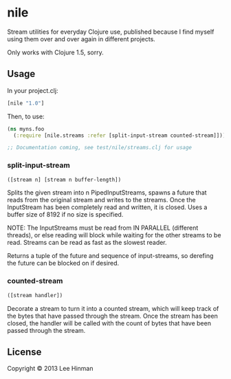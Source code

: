 # nile

Stream utilities for everyday Clojure use, published because I find
myself using them over and over again in different projects.

Only works with Clojure 1.5, sorry.

## Usage

In your project.clj:

```clojure
[nile "1.0"]
```

Then, to use:

```clojure
(ns myns.foo
  (:require [nile.streams :refer [split-input-stream counted-stream]]))

;; Documentation coming, see test/nile/streams.clj for usage
```

### split-input-stream

```clojure
([stream n] [stream n buffer-length])
```

Splits the given stream into n PipedInputStreams, spawns a future that
reads from the original stream and writes to the streams. Once the
InputStream has been completely read and written, it is closed. Uses a
buffer size of 8192 if no size is specified.

NOTE: The InputStreams must be read from IN PARALLEL (different
threads), or else reading will block while waiting for the other
streams to be read.  Streams can be read as fast as the slowest
reader.

Returns a tuple of the future and sequence of input-streams, so
derefing the future can be blocked on if desired.

### counted-stream

```clojure
([stream handler])
```

Decorate a stream to turn it into a counted stream, which will keep
track of the bytes that have passed through the stream. Once the
stream has been closed, the handler will be called with the count of
bytes that have been passed through the stream.

## License

Copyright © 2013 Lee Hinman
